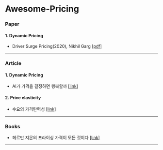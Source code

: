 # Awesome-Pricing

### Paper
#### 1. Dynamic Pricing
- Driver Surge Pricing(2020), Nikhil Garg [[pdf]](https://papers.ssrn.com/sol3/papers.cfm?abstract_id=3390346)
---

### Article
#### 1. Dynamic Pricing
- AI가 가격을 결정하면 행복할까 [[link]](https://brunch.co.kr/@zagni/269)

#### 2. Price elasticity
- 수요의 가격탄력성 [[link]](https://m.blog.naver.com/haksengyo/220654423655)
---

### Books
- 헤르만 지몬의 프라이싱 가격이 모든 것이다 [[link]](http://www.yes24.com/Product/Goods/52894108)
---


